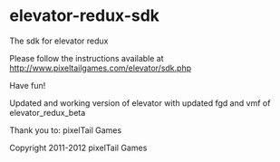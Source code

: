 # elevator-redux-sdk
The sdk for elevator redux

Please follow the instructions available at
http://www.pixeltailgames.com/elevator/sdk.php

Have fun!

Updated and working version of elevator with updated fgd and vmf
of elevator_redux_beta

Thank you to:
pixelTail Games

Copyright 2011-2012 pixelTail Games
